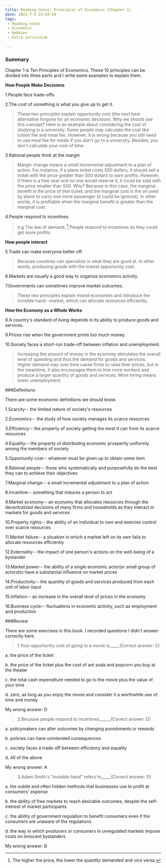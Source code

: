 ```yaml
---
title: Reading notes: Principles of Economics (Chapter 1)
date: 2021-7-5 23:59:59
tags:
 - Reading notes
 - Economics
 - Hobbies
 - Extra curriculum
 
---
```


### Summary

Chapter 1 is Ten Principles of Economics. These 10 principles can be divided into three parts and I write some examples to explain them.

**How People Make Decisions**

1.People face trade-offs.

2.The cost of something is what you give up to get it.

>These two principles explain opportunity cost (the next best alternative forgone for an economic decision). Why we should use this concept? Here is an example about considering the cost of studying in a university. Some people may calculate the cost like tuition fee and meal fee. However, it is wrong because you still need to use meal fee for meals if you don't go to a university. Besides, you don't calculate your cost of time.

3.Rational people think at the margin.

>Margin change means a small incremental adjustment to a plan of action. For instance, if a plane ticket costs 500 dollars, it should sell a ticket with the price greater than 500 dollars to earn profits. However, if there is a free seat and no one would reserve it, it could be sold with the price smaller than 500. Why? Because in this case, the marginal benefit is the price of that ticket, and the marginal cost is the oil used by plane to carry one more passenger (it could be ignored). In other words, it is profitable when the marginal benefit is greater than the marginal cost.

4.People respond to incentives.

>e.g The law of demand. [^1] People respond to incentives so they could get more profits. 

**How people interact**

5.Trade can make everyone better off.

>Because countries can specialize in what they are good at. In other words, producing goods with the lowest opportunity cost.

6.Markets are usually a good way to organize economics activity.

7.Governments can sometimes improve market outcomes.

>These two principles explain mixed economies and introduce the invisible hand--market, which can allocate resources efficiently.

**How the Economy as a Whole Works**

8.A country's standard of living depends in its ability to produce goods and services.

9.Prices rise when the government prints too much money.

10.Society faces a short-run trade-off between inflation and unemployment.

>Increasing the amount of money in the economy stimulates the overall level of spending and thus the demand for goods and services.
>Higher demand may over time cause firms to raise their prices, but in the meantime, it also encourages them to hire more workers and produce a larger quantity of goods and services.
>More hiring means lower unemployment. 

###Definitions

There are some economic definitions we should know.

1.Scarcity-- the limited nature of society's resources

2.Economics-- the study of how society manages its scarce resources

3.Efficiency-- the property of society getting the most it can from its scarce resources

4.Equality-- the property of distributing economic prosperity uniformly among the members of society

5.Opportunity cost-- whatever must be given up to obtain some item

6.Rational people-- those who systematically and purposefully do the best they can to achieve their objectives

7.Marginal change-- a small incremental adjustment to a plan of action

8.Incentive-- something that induces a person to act

9.Market economy-- an economy that allocates resources through the decentralized decisions of many firms and households as they interact in markets for goods and services

10.Property rights-- the ability of an individual to own and exercise control over scarce resources

11.Market failure--  a situation in which a market left on its own fails to allocate resources efficiently

12.Externality-- the impact of one person's actions on the well-being of a bystander

13.Market power-- the ability of a single economic actor(or small group of actors)to have a substantial influence on market prices

14.Productivity-- the quantity of goods and services produced from each unit of labor input

15.Inflation-- an increase in the overall level of prices in the economy

16.Business cycle-- fluctuations in economic activity, such as employment and production

###Review

There are some exercises in this book. I recorded questions I didn't answer correctly here.

>1.Your opportunity cost of going to a movie is_____(Correct answer: C)

a. the price of the ticket

b. the price of the ticket plus the cost of ant soda and popcorn you buy at the theater

c. the total cash expenditure needed to go to the movie plus the value of your time

d. zero, as long as you enjoy the movie and consider it a worthwhile use of time and money

My wrong answer: D

>2.Because people respond to incentives,_____(Correct answer: D)

a. policymakers can alter outcomes by changing punishments or rewards

b. policies can have unintended consequences

c. society faces a trade-off between efficiency and equality

d. All of the above

My wrong answer: A

>3.Adam Smith's "invisible hand" refers to_____(Correct answer: D)

a. the subtle and often hidden methods that businesses use to profit at consumers' expense
 
b. the ability of free markets to reach desirable outcomes, despite the self-interest of market participants

c. the ability of government regulation to benefit consumers even if the consumers are unaware of the regulations

d. the way in which producers or consumers in unregulated markets impose costs on innocent bystanders

My wrong answer: B

[^1]: The higher the price, the lower the quantity demanded and vice versa.
